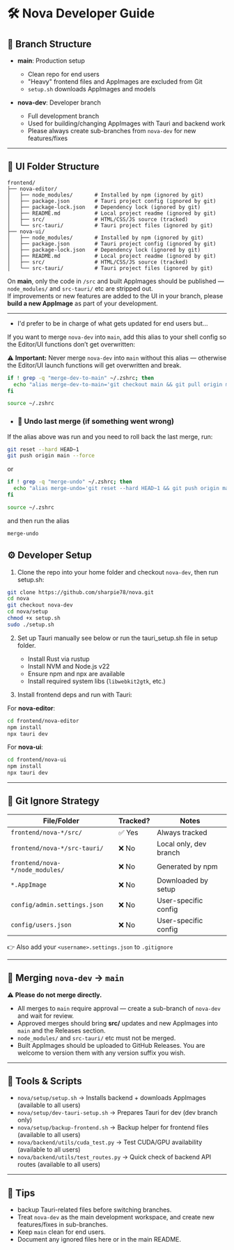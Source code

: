 # 🛠️ Nova Developer Guide  

## 🔀 Branch Structure  

- **main**: Production setup  
  - Clean repo for end users  
  - "Heavy" frontend files and AppImages are excluded from Git  
  - `setup.sh` downloads AppImages and models  

- **nova-dev**: Developer branch  
  - Full development branch  
  - Used for building/changing AppImages with Tauri and backend work  
  - Please always create sub-branches from `nova-dev` for new features/fixes

---

## 📁 UI Folder Structure  

```
frontend/
├── nova-editor/
│   ├── node_modules/       # Installed by npm (ignored by git)
│   ├── package.json        # Tauri project config (ignored by git)
│   ├── package-lock.json   # Dependency lock (ignored by git)
│   ├── README.md           # Local project readme (ignored by git)
│   ├── src/                # HTML/CSS/JS source (tracked)
│   └── src-tauri/          # Tauri project files (ignored by git)
├── nova-ui/
│   ├── node_modules/       # Installed by npm (ignored by git)
│   ├── package.json        # Tauri project config (ignored by git)
│   ├── package-lock.json   # Dependency lock (ignored by git)
│   ├── README.md           # Local project readme (ignored by git)
│   ├── src/                # HTML/CSS/JS source (tracked)
│   └── src-tauri/          # Tauri project files (ignored by git)
```  

On **main**, only the code in `/src` and built AppImages should be published — `node_modules/` and `src-tauri/` etc are stripped out.  
If improvements or new features are added to the UI in your branch, please **build a new AppImage** as part of your development.  

---

- I'd prefer to be in charge of what gets updated for end users but...

If you want to merge `nova-dev` into `main`, add this alias to your shell config so the Editor/UI functions don’t get overwritten:

⚠️ **Important:** Never merge `nova-dev` into `main` without this alias — otherwise the Editor/UI launch functions will get overwritten and break.

```bash
if ! grep -q "merge-dev-to-main" ~/.zshrc; then
  echo "alias merge-dev-to-main='git checkout main && git pull origin main && git merge --no-commit --no-ff nova-dev && git checkout --ours -- backend/servers/editor_router.py backend/tray/tray_ui.py && git add backend/servers/editor_router.py backend/tray/tray_ui.py && git commit -m \"Merge nova-dev into main (keep main editor/tray)\" && git push origin main'" >> ~/.zshrc
fi

source ~/.zshrc
```
- ### 🛑 Undo last merge (if something went wrong)

If the alias above was run and you need to roll back the last merge, run:

```bash
git reset --hard HEAD~1
git push origin main --force
```
or

```bash
if ! grep -q "merge-undo" ~/.zshrc; then
  echo "alias merge-undo='git reset --hard HEAD~1 && git push origin main --force'" >> ~/.zshrc
fi

source ~/.zshrc
```
and then run the alias

```bash
merge-undo
```
## ⚙️ Developer Setup  

1. Clone the repo into your home folder and checkout `nova-dev`, then run setup.sh:

```bash
git clone https://github.com/sharpie78/nova.git
cd nova
git checkout nova-dev
cd nova/setup
chmod +x setup.sh
sudo ./setup.sh
```  

2. Set up Tauri manually see below or run the tauri_setup.sh file in setup folder.
   - Install Rust via rustup  
   - Install NVM and Node.js v22  
   - Ensure npm and npx are available  
   - Install required system libs (`libwebkit2gtk`, etc.)  

4. Install frontend deps and run with Tauri:

For **nova-editor**:  
```bash
cd frontend/nova-editor
npm install
npx tauri dev
```  

For **nova-ui**:  
```bash
cd frontend/nova-ui
npm install
npx tauri dev
```  

---

## 🚫 Git Ignore Strategy  

| File/Folder                    | Tracked? | Notes                       |
|--------------------------------|----------|-----------------------------|
| `frontend/nova-*/src/`          | ✅ Yes   | Always tracked              |
| `frontend/nova-*/src-tauri/`    | ❌ No    | Local only, dev branch      |
| `frontend/nova-*/node_modules/` | ❌ No    | Generated by npm            |
| `*.AppImage`                    | ❌ No    | Downloaded by setup         |
| `config/admin.settings.json`    | ❌ No    | User-specific config        |
| `config/users.json`             | ❌ No    | User-specific config        |  

👉 Also add your `<username>.settings.json` to `.gitignore`  

---

## 🔄 Merging `nova-dev` → `main`  

⚠️ **Please do not merge directly.**  
- All merges to `main` require approval — create a sub-branch of `nova-dev` and wait for review.  
- Approved merges should bring **src/** updates and new AppImages into `main` and the Releases section.  
- `node_modules/` and `src-tauri/` etc must not be merged.  
- Built AppImages should be uploaded to GitHub Releases. You are welcome to version them with any version suffix you wish.  

---

## 🧪 Tools & Scripts  

- `nova/setup/setup.sh` → Installs backend + downloads AppImages (available to all users)  
- `nova/setup/dev-tauri-setup.sh` → Prepares Tauri for dev (dev branch only)  
- `nova/setup/backup-frontend.sh` → Backup helper for frontend files (available to all users)  
- `nova/backend/utils/cuda_test.py` → Test CUDA/GPU availability (available to all users)  
- `nova/backend/utils/test_routes.py` → Quick check of backend API routes (available to all users)  

---

## 📎 Tips

- backup Tauri-related files before switching branches.
- Treat `nova-dev` as the main development workspace, and create new features/fixes in sub-branches.
- Keep `main` clean for end users.
- Document any ignored files here or in the main README.
